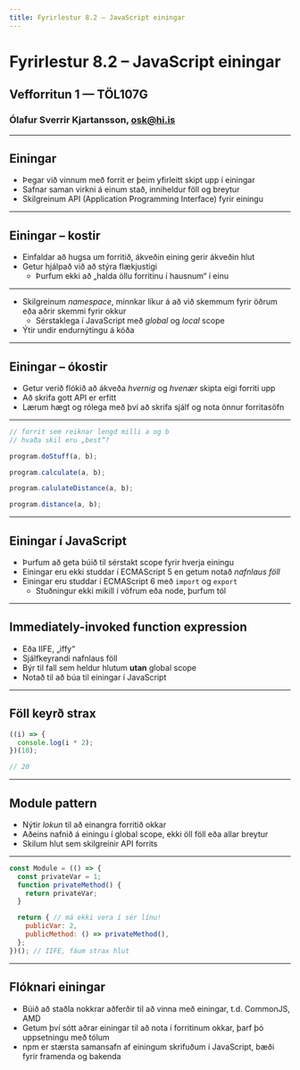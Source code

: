 ```yaml
---
title: Fyrirlestur 8.2 – JavaScript einingar
---
```


# Fyrirlestur 8.2 – JavaScript einingar

## Vefforritun 1 — TÖL107G

### Ólafur Sverrir Kjartansson, [osk@hi.is](mailto:osk@hi.is)

---

## Einingar

* Þegar við vinnum með forrit er þeim yfirleitt skipt upp í einingar
* Safnar saman virkni á einum stað, inniheldur föll og breytur
* Skilgreinum API (Application Programming Interface) fyrir einingu

***

## Einingar – kostir

* Einfaldar að hugsa um forritið, ákveðin eining gerir ákveðin hlut
* Getur hjálpað við að stýra flækjustigi
  - Þurfum ekki að „halda öllu forritinu í hausnum“ í einu

***

* Skilgreinum _namespace_, minnkar líkur á að við skemmum fyrir öðrum eða aðrir skemmi fyrir okkur
  - Sérstaklega í JavaScript með _global_ og _local_ scope
* Ýtir undir endurnýtingu á kóða

***

## Einingar – ókostir

* Getur verið flókið að ákveða _hvernig_ og _hvenær_ skipta eigi forriti upp
* Að skrifa gott API er erfitt
* Lærum hægt og rólega með því að skrifa sjálf og nota önnur forritasöfn

***

```javascript
// forrit sem reiknar lengd milli a og b
// hvaða skil eru „best“?
```

<!-- eslint-disable no-undef -->

```javascript
program.doStuff(a, b);
```

<!-- eslint-disable no-undef -->

```javascript
program.calculate(a, b);
```

<!-- eslint-disable no-undef -->

```javascript
program.calulateDistance(a, b);
```

<!-- eslint-disable no-undef -->

```javascript
program.distance(a, b);
```

***

## Einingar í JavaScript

* Þurfum að geta búið til sérstakt scope fyrir hverja einingu
* Einingar eru ekki studdar í ECMAScript 5 en getum notað _nafnlaus föll_
* Einingar eru studdar í ECMAScript 6 með `import` og `export`
  - Stuðningur ekki mikill í vöfrum eða node, þurfum tól

***

## Immediately-invoked function expression

* Eða IIFE, „iffy“
* Sjálfkeyrandi nafnlaus föll
* Býr til fall sem heldur hlutum **utan** global scope
* Notað til að búa til einingar í JavaScript

***

## Föll keyrð strax

```javascript
((i) => {
  console.log(i * 2);
})(10);
```

```javascript
// 20
```

***

## Module pattern

* Nýtir _lokun_ til að einangra forritið okkar
* Aðeins nafnið á einingu í global scope, ekki öll föll eða allar breytur
* Skilum hlut sem skilgreinir API forrits

***

<!-- eslint-disable no-unused-vars -->

```javascript
const Module = (() => {
  const privateVar = 1;
  function privateMethod() {
    return privateVar;
  }

  return { // má ekki vera í sér línu!
    publicVar: 2,
    publicMethod: () => privateMethod(),
  };
})(); // IIFE, fáum strax hlut
```

***

## Flóknari einingar

* Búið að staðla nokkrar aðferðir til að vinna með einingar, t.d. CommonJS, AMD
* Getum því sótt aðrar einingar til að nota í forritinum okkar, þarf þó uppsetningu með tólum
* npm er stærsta samansafn af einingum skrifuðum í JavaScript, bæði fyrir framenda og bakenda
